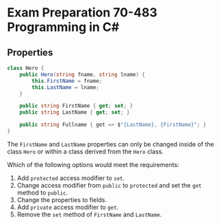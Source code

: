 # Exam Preparation 70-483 Programming in C#

## Properties

```C#
class Hero {
    public Hero(string fname, string lname) {
        this.FirstName = fname;
        this.LastName = lname;
    }

    public string FirstName { get; set; }
    public string LastName { get; set; }

    public string Fullname { get => $"{LastName}, {FirstName}"; }
}
```

The `FirstName` and `LastName` properties can only be changed inside of the class `Hero` or within a class derived from the `Hero` class.

Which of the following options would meet the requirements:

1. Add `protected` access modifier to `set`.
2. Change access modifier from `public` to `protected` and set the `get` method to `public`.
3. Change the properties to fields.
4. Add `private` access modifier to `get`.
5. Remove the `set` method of `FirstName` and `LastName`.
